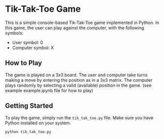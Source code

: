 # Tik-Tak-Toe Game

This is a simple console-based Tik-Tak-Toe game implemented in Python. In this game, the user can play against the computer, with the following symbols:

- User symbol: 0
- Computer symbol: X

## How to Play

The game is played on a 3x3 board. The user and computer take turns making a move by entering the position as in a 3x3 matrix.
The computer plays randomly by selecting a valid (available) position in the game.
(see example example.ipynb file for how to play)

## Getting Started

To play the game, simply run the `tik_tak_toe.py` file. Make sure you have Python installed on your system.

```bash
python tik_tak_toe.py
